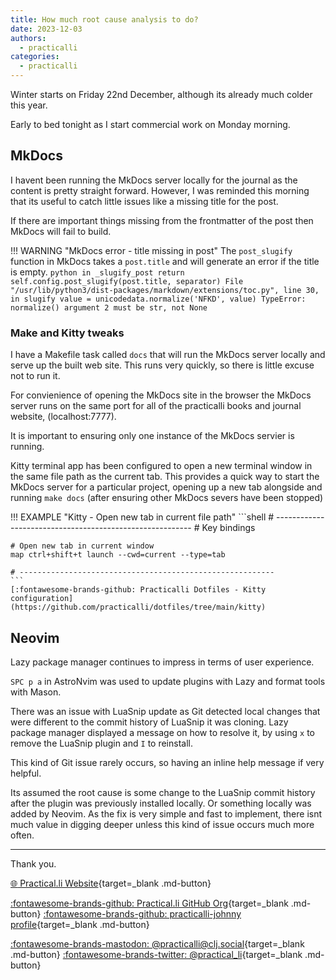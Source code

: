 ```yaml
---
title: How much root cause analysis to do?
date: 2023-12-03
authors:
  - practicalli
categories:
  - practicalli
---
```


Winter starts on Friday 22nd December, although its already much colder this year.

Early to bed tonight as I start commercial work on Monday morning.


<!-- more -->

## MkDocs

I havent been running the MkDocs server locally for the journal as the content is pretty straight forward.  However, I was reminded this morning that its useful to catch little issues like a missing title for the post.

If there are important things missing from the frontmatter of the post then MkDocs will fail to build.

!!! WARNING "MkDocs error - title missing in post"
    The `post_slugify` function in MkDocs takes a `post.title` and will generate an error if the title is empty.
    ```python
    in _slugify_post
        return self.config.post_slugify(post.title, separator)
      File "/usr/lib/python3/dist-packages/markdown/extensions/toc.py", line 30, in slugify
        value = unicodedata.normalize('NFKD', value)
    TypeError: normalize() argument 2 must be str, not None
    ```

### Make and Kitty tweaks

I have a Makefile task called `docs` that will run the MkDocs server locally and serve up the built web site.  This runs very quickly, so there is little excuse not to run it.

For convienience of opening the MkDocs site in the browser the MkDocs server runs on the same port for all of the practicalli books and journal website, (localhost:7777).

It is important to ensuring only one instance of the MkDocs servier is running.

Kitty terminal app has been configured to open a new terminal window in the same file path as the current tab.  This provides a quick way to start the MkDocs server for a particular project, opening up a new tab alongside and running `make docs` (after ensuring other MkDocs severs have been stopped)

!!! EXAMPLE "Kitty - Open new tab in current file path"
    ```shell
    # ---------------------------------------------------------
    # Key bindings

    # Open new tab in current window
    map ctrl+shift+t launch --cwd=current --type=tab

    # ---------------------------------------------------------
    ```
    [:fontawesome-brands-github: Practicalli Dotfiles - Kitty configuration](https://github.com/practicalli/dotfiles/tree/main/kitty)


## Neovim

Lazy package manager continues to impress in terms of user experience.

`SPC p a` in AstroNvim was used to update plugins with Lazy and format tools with Mason.

There was an issue with LuaSnip update as Git detected local changes that were different to the commit history of LuaSnip it was cloning.  Lazy package manager displayed a message on how to resolve it, by using `x` to remove the LuaSnip plugin and `I` to reinstall.

This kind of Git issue rarely occurs, so having an inline help message if very helpful.

Its assumed the root cause is some change to the LuaSnip commit history after the plugin was previously installed locally.  Or something locally was added by Neovim.  As the fix is very simple and fast to implement, there isnt much value in digging deeper unless this kind of issue occurs much more often.

---
Thank you.

[:globe_with_meridians: Practical.li Website](https://practical.li){target=_blank .md-button}

[:fontawesome-brands-github: Practical.li GitHub Org](https://github.com/practicalli){target=_blank .md-button}
[:fontawesome-brands-github: practicalli-johnny profile](https://github.com/practicalli-johnny){target=_blank .md-button}

[:fontawesome-brands-mastodon: @practicalli@clj.social](https://clj.social/@practicalli){target=_blank .md-button}
[:fontawesome-brands-twitter: @practical_li](https://twitter.com/practcial_li){target=_blank .md-button}
